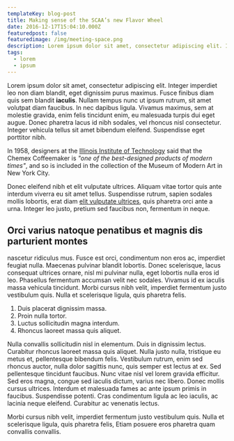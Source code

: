 ```yaml
---
templateKey: blog-post
title: Making sense of the SCAA’s new Flavor Wheel
date: 2016-12-17T15:04:10.000Z
featuredpost: false
featuredimage: /img/meeting-space.png 
description: Lorem ipsum dolor sit amet, consectetur adipiscing elit. Integer imperdiet leo non diam blandit, eget dignissim purus maximus.
tags:
  - lorem
  - ipsum
---
```


Lorem ipsum dolor sit amet, consectetur adipiscing elit. Integer imperdiet leo non diam blandit, eget dignissim purus maximus. Fusce finibus diam quis sem blandit **iaculis**. Nullam tempus nunc ut ipsum rutrum, sit amet volutpat diam faucibus. In nec dapibus ligula. Vivamus maximus, sem at molestie gravida, enim felis tincidunt enim, eu malesuada turpis dui eget augue. Donec pharetra lacus id nibh sodales, vel rhoncus nisl consectetur. Integer vehicula tellus sit amet bibendum eleifend. Suspendisse eget porttitor nibh.

In 1958, designers at the [Illinois Institute of Technology](https://www.spacefarm.digital) said that the Chemex Coffeemaker is _"one of the best-designed products of modern times"_, and so is included in the collection of the Museum of Modern Art in New York City.

Donec eleifend nibh et elit vulputate ultrices. Aliquam vitae tortor quis ante interdum viverra eu sit amet tellus. Suspendisse rutrum, sapien sodales mollis lobortis, erat diam [elit vulputate ultrices](https://www.lorem.ipssum), quis pharetra orci ante a urna. Integer leo justo, pretium sed faucibus non, fermentum in neque.

## Orci varius natoque penatibus et magnis dis parturient montes

nascetur ridiculus mus. Fusce est orci, condimentum non eros ac, imperdiet feugiat nulla. Maecenas pulvinar blandit lobortis. Donec scelerisque, lacus consequat ultrices ornare, nisl mi pulvinar nulla, eget lobortis nulla eros id leo. Phasellus fermentum accumsan velit nec sodales. Vivamus id ex iaculis massa vehicula tincidunt. Morbi cursus nibh velit, imperdiet fermentum justo vestibulum quis. Nulla et scelerisque ligula, quis pharetra felis.

1. Duis placerat dignissim massa.
2. Proin nulla tortor.
3. Luctus sollicitudin magna interdum.
4. Rhoncus laoreet massa quis aliquet.

Nulla convallis sollicitudin nisl in elementum. Duis in dignissim lectus. Curabitur rhoncus laoreet massa quis aliquet. Nulla justo nulla, tristique eu metus et, pellentesque bibendum felis. Vestibulum rutrum, enim sed rhoncus auctor, nulla dolor sagittis nunc, quis semper est lectus at ex. Sed pellentesque tincidunt faucibus. Nunc vitae nisl vel lorem gravida efficitur. Sed eros magna, congue sed iaculis dictum, varius nec libero. Donec mollis cursus ultrices. Interdum et malesuada fames ac ante ipsum primis in faucibus. Suspendisse potenti. Cras condimentum ligula ac leo iaculis, ac lacinia neque eleifend. Curabitur ac venenatis lectus.

Morbi cursus nibh velit, imperdiet fermentum justo vestibulum quis. Nulla et scelerisque ligula, quis pharetra felis, Etiam posuere eros pharetra quam convallis convallis.
